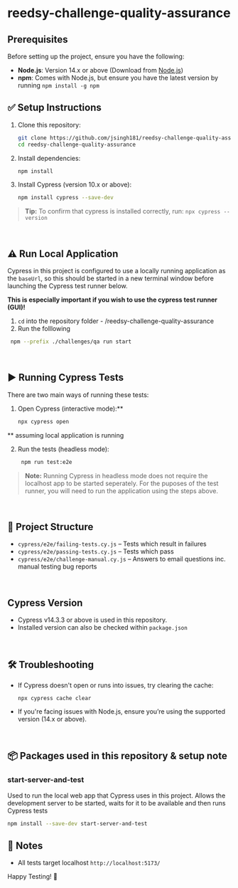 # reedsy-challenge-quality-assurance
## Prerequisites

Before setting up the project, ensure you have the following:

- **Node.js**: Version 14.x or above (Download from [Node.js](https://nodejs.org/))
- **npm**: Comes with Node.js, but ensure you have the latest version by running `npm install -g npm`


## ✅ Setup Instructions

1. Clone this repository:
   ```bash
   git clone https://github.com/jsingh181/reedsy-challenge-quality-assurance.git
   cd reedsy-challenge-quality-assurance

2. Install dependencies:
   ```bash
   npm install

3. Install Cypress (version 10.x or above):
   ```bash
   npm install cypress --save-dev  

> **Tip:** To confirm that cypress is installed correctly, run: `npx cypress --version`  

<br>  

## ⚠️ Run Local Application
Cypress in this project is configured to use a locally running application as the `baseUrl`, so this should be started in a new terminal window before launching the Cypress test runner below. 

**This is especially important if you wish to use the cypress test runner (GUI)!**

1. `cd` into the repository folder - /reedsy-challenge-quality-assurance
2. Run the folllowing
```bash
 npm --prefix ./challenges/qa run start
```
<br>  

## ▶️ Running Cypress Tests
There are two main ways of running these tests:
   
1. Open Cypress (interactive mode):**
   ```bash
   npx cypress open
** assuming local application is running
   
2. Run the tests (headless mode):
   ```bash
    npm run test:e2e

> **Note:** Running Cypress in headless mode does not require the localhost app to be started seperately. For the puposes of the test runner, you will need to run the application using the steps above.

<br> 

## 🧪 Project Structure
- `cypress/e2e/failing-tests.cy.js` – Tests which result in failures
- `cypress/e2e/passing-tests.cy.js` – Tests which pass
- `cypress/e2e/challenge-manual.cy.js` – Answers to email questions inc. manual testing bug reports

<br> 

## Cypress Version

- Cypress v14.3.3 or above is used in this repository.
- Installed version can also be checked within `package.json`

<br> 

## 🛠️ Troubleshooting
- If Cypress doesn't open or runs into issues, try clearing the cache:
   ```
   npx cypress cache clear
- If you're facing issues with Node.js, ensure you’re using the supported version (14.x or above).

<br> 

## 📦 Packages used in this repository & setup note
### start-server-and-test
Used to run the local web app that Cypress uses in this project. Allows the development server to be started, waits for it to be available and then runs Cypress tests

```bash
npm install --save-dev start-server-and-test
```

## 🚀 Notes

- All tests target localhost `http://localhost:5173/`

Happy Testing! 🚀




